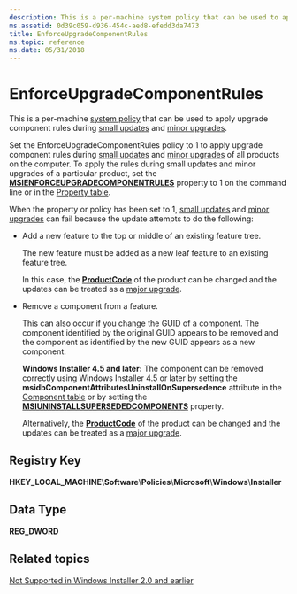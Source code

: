 ```yaml
---
description: This is a per-machine system policy that can be used to apply upgrade component rules during small updates and minor upgrades.
ms.assetid: 0d39c059-d936-454c-aed8-efedd3da7473
title: EnforceUpgradeComponentRules
ms.topic: reference
ms.date: 05/31/2018
---
```


# EnforceUpgradeComponentRules

This is a per-machine [system policy](system-policy.md) that can be used to apply upgrade component rules during [small updates](small-updates.md) and [minor upgrades](minor-upgrades.md).

Set the EnforceUpgradeComponentRules policy to 1 to apply upgrade component rules during [small updates](small-updates.md) and [minor upgrades](minor-upgrades.md) of all products on the computer. To apply the rules during small updates and minor upgrades of a particular product, set the [**MSIENFORCEUPGRADECOMPONENTRULES**](msienforceupgradecomponentrules.md) property to 1 on the command line or in the [Property table](property-table.md).

When the property or policy has been set to 1, [small updates](small-updates.md) and [minor upgrades](minor-upgrades.md) can fail because the update attempts to do the following:

-   Add a new feature to the top or middle of an existing feature tree.

    The new feature must be added as a new leaf feature to an existing feature tree.

    In this case, the [**ProductCode**](productcode.md) of the product can be changed and the updates can be treated as a [major upgrade](major-upgrades.md).

-   Remove a component from a feature.

    This can also occur if you change the GUID of a component. The component identified by the original GUID appears to be removed and the component as identified by the new GUID appears as a new component.

    **Windows Installer 4.5 and later:** The component can be removed correctly using Windows Installer 4.5 or later by setting the **msidbComponentAttributesUninstallOnSupersedence** attribute in the [Component table](component-table.md) or by setting the [**MSIUNINSTALLSUPERSEDEDCOMPONENTS**](msiuninstallsupersededcomponents.md) property.

    Alternatively, the [**ProductCode**](productcode.md) of the product can be changed and the updates can be treated as a [major upgrade](major-upgrades.md).

## Registry Key

**HKEY\_LOCAL\_MACHINE**\\**Software**\\**Policies**\\**Microsoft**\\**Windows**\\**Installer**

## Data Type

**REG\_DWORD**

## Related topics

<dl> <dt>

[Not Supported in Windows Installer 2.0 and earlier](not-supported-in-windows-installer-version-2-0.md)
</dt> </dl>

 

 



